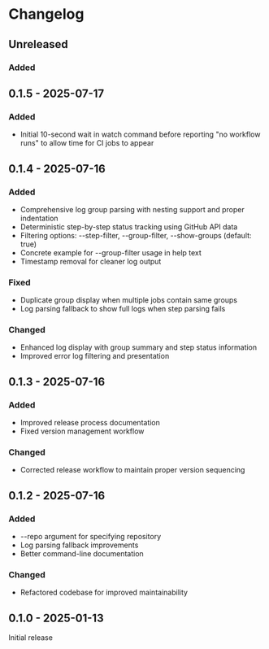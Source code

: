 # Changelog

<!-- loosely based on https://keepachangelog.com/en/1.0.0/ -->

## Unreleased

### Added

## 0.1.5 - 2025-07-17

### Added
- Initial 10-second wait in watch command before reporting "no workflow runs" to allow time for CI jobs to appear

## 0.1.4 - 2025-07-16

### Added
- Comprehensive log group parsing with nesting support and proper indentation
- Deterministic step-by-step status tracking using GitHub API data
- Filtering options: --step-filter, --group-filter, --show-groups (default: true)
- Concrete example for --group-filter usage in help text
- Timestamp removal for cleaner log output

### Fixed
- Duplicate group display when multiple jobs contain same groups
- Log parsing fallback to show full logs when step parsing fails

### Changed
- Enhanced log display with group summary and step status information
- Improved error log filtering and presentation

## 0.1.3 - 2025-07-16

### Added
- Improved release process documentation
- Fixed version management workflow

### Changed
- Corrected release workflow to maintain proper version sequencing

## 0.1.2 - 2025-07-16

### Added
- --repo argument for specifying repository
- Log parsing fallback improvements
- Better command-line documentation

### Changed
- Refactored codebase for improved maintainability

## 0.1.0 - 2025-01-13

Initial release
